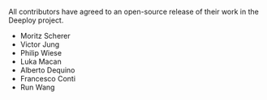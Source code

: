All contributors have agreed to an open-source release of their work in the Deeploy project.

* Moritz Scherer
* Victor Jung
* Philip Wiese
* Luka Macan
* Alberto Dequino
* Francesco Conti
* Run Wang
